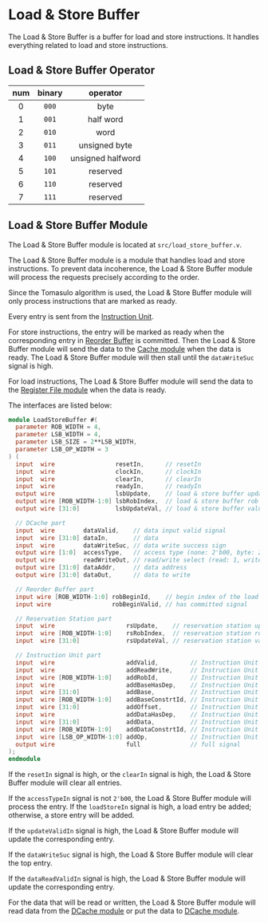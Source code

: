 # Load & Store Buffer

The Load & Store Buffer is a buffer for load and store instructions. It
handles everything related to load and store instructions.

## Load & Store Buffer Operator
| num | binary |     operator      |
|:---:|:------:|:-----------------:|
|  0  | `000`  |       byte        |
|  1  | `001`  |     half word     |
|  2  | `010`  |       word        |
|  3  | `011`  |   unsigned byte   |
|  4  | `100`  | unsigned halfword |
|  5  | `101`  |     reserved      |
|  6  | `110`  |     reserved      |
|  7  | `111`  |     reserved      |

## Load & Store Buffer Module

The Load & Store Buffer module is located at `src/load_store_buffer.v`.

The Load & Store Buffer module is a module that handles load and store
instructions. To prevent data incoherence, the Load & Store Buffer module
will process the requests precisely according to the order.

Since the Tomasulo algorithm is used, the Load & Store Buffer module will
only process instructions that are marked as ready.

Every entry is sent from the [Instruction Unit](instruction_unit.md).

For store instructions, the entry will be marked as ready when the
corresponding entry in [Reorder Buffer](reorder_buffer.md) is committed.
Then the Load & Store Buffer module will send the data to the
[Cache module](cache.md) when the data is ready. The Load & Store Buffer
module will then stall until the `dataWriteSuc` signal is high.

For load instructions, The Load & Store Buffer module will send the data
to the [Register File module](register_file.md) when the data is ready.

The interfaces are listed below:
```verilog
module LoadStoreBuffer #(
  parameter ROB_WIDTH = 4,
  parameter LSB_WIDTH = 4,
  parameter LSB_SIZE = 2**LSB_WIDTH,
  parameter LSB_OP_WIDTH = 3
) (
  input  wire                 resetIn,      // resetIn
  input  wire                 clockIn,      // clockIn
  input  wire                 clearIn,      // clearIn
  input  wire                 readyIn,      // readyIn
  output wire                 lsbUpdate,    // load & store buffer update signal
  output wire [ROB_WIDTH-1:0] lsbRobIndex,  // load & store buffer rob index
  output wire [31:0]          lsbUpdateVal, // load & store buffer value

  // DCache part
  input  wire        dataValid,    // data input valid signal
  input  wire [31:0] dataIn,       // data
  input  wire        dataWriteSuc, // data write success sign
  output wire [1:0]  accessType,   // access type (none: 2'b00, byte: 2'b01, half word: 2'b10, word: 2'b11)
  output wire        readWriteOut, // read/write select (read: 1, write: 0)
  output wire [31:0] dataAddr,     // data address
  output wire [31:0] dataOut,      // data to write

  // Reorder Buffer part
  input wire [ROB_WIDTH-1:0] robBeginId,    // begin index of the load & store buffer
  input wire                 robBeginValid, // has committed signal

  // Reservation Station part
  input  wire                    rsUpdate,    // reservation station update signal
  input  wire [ROB_WIDTH-1:0]    rsRobIndex,  // reservation station rob index
  input  wire [31:0]             rsUpdateVal, // reservation station value

  // Instruction Unit part
  input  wire                    addValid,         // Instruction Unit add valid signal
  input  wire                    addReadWrite,     // Instruction Unit read/write select
  input  wire [ROB_WIDTH-1:0]    addRobId,         // Instruction Unit rob index
  input  wire                    addBaseHasDep,    // Instruction Unit has dependency
  input  wire [31:0]             addBase,          // Instruction Unit add base addr
  input  wire [ROB_WIDTH-1:0]    addBaseConstrtId, // Instruction Unit add constraint index (RoB)
  input  wire [31:0]             addOffset,        // Instruction Unit add offset
  input  wire                    addDataHasDep,    // Instruction Unit has dependency
  input  wire [31:0]             addData,          // Instruction Unit add data
  input  wire [ROB_WIDTH-1:0]    addDataConstrtId, // Instruction Unit add constraint index (RoB)
  input  wire [LSB_OP_WIDTH-1:0] addOp,            // Instruction Unit add op
  output wire                    full              // full signal
);
endmodule
```

If the `resetIn` signal is high, or the `clearIn` signal is high, the
Load & Store Buffer module will clear all entries.

If the `accessTypeIn` signal is not `2'b00`, the Load & Store Buffer module
will process the entry. If the `loadStoreIn` signal is high, a load entry
be added; otherwise, a store entry will be added.

If the `updateValidIn` signal is high, the Load & Store Buffer module will
update the corresponding entry.

If the `dataWriteSuc` signal is high, the Load & Store Buffer module will
clear the top entry.

If the `dataReadValidIn` signal is high, the Load & Store Buffer module
will update the corresponding entry.

For the data that will be read or written, the Load & Store Buffer module
will read data from the [DCache module](cache.md#data-cache) or put the
data to [DCache module](cache.md#data-cache).
